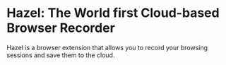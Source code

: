 # Hazel: The World first Cloud-based Browser Recorder

Hazel is a browser extension that allows you to record your browsing sessions and save them to the cloud.


